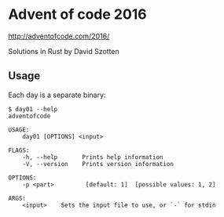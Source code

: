 # Advent of code 2016

<http://adventofcode.com/2016/>

Solutions in Rust by David Szotten

## Usage

Each day is a separate binary:

```
$ day01 --help
adventofcode

USAGE:
    day01 [OPTIONS] <input>

FLAGS:
    -h, --help       Prints help information
    -V, --version    Prints version information

OPTIONS:
    -p <part>         [default: 1]  [possible values: 1, 2]

ARGS:
    <input>    Sets the input file to use, or `-` for stdin
```
